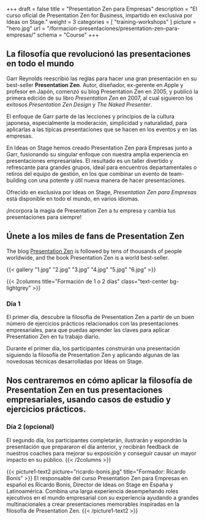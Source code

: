 +++
draft		= false
title		= "Presentation Zen para Empresas"
description = "El curso oficial de Presentation Zen for Business, impartido en exclusiva por Ideas on Stage."
weight		= 3
categories	= [ "training-workshops" ]
picture		= "hero.jpg"
url	 		= "/formacion-presentaciones/presentation-zen-para-empresas/"
schema		= "Course"
+++

## La filosofía que revolucionó las presentaciones en todo el mundo

Garr Reynolds reescribió las reglas para hacer una gran presentación en su best-seller <b>Presentation Zen</b>. Autor, diseñador, ex-gerente en Apple y profesor en Japón, comenzó su blog Presentation Zen en 2005, y publicó la primera edición de su libro <i>Presentation Zen</i> en 2007, al cual siguieron los exitosos <i>Presentation Zen Design</i> y <i>The Naked Presenter</i>.

El enfoque de Garr parte de las lecciones y principios de la cultura japonesa, especialmente la moderación, simplicidad y naturalidad, para aplicarlas a las típicas presentaciones que se hacen en los eventos y en las empresas.

En Ideas on Stage hemos creado Presentation Zen para Empresas junto a Garr, fusionando su singular enfoque con nuestra amplia experiencia en presentaciones empresariales. El resultado es un taller divertido y refrescante para grandes grupos, ideal para encuentros departamentales o retiros del equipo de gestión, en los que combinar un evento de team-building con una potente y útil nueva manera de hacer presentaciones.

Ofrecido en exclusiva por Ideas on Stage, <i>Presentation Zen para Empresas</i> está disponible en todo el mundo, en varios idiomas.

¡Incorpora la magia de Presentation Zen a tu empresa y cambia tus presentaciones para siempre!

## Únete a los miles de fans de Presentation Zen
The blog [Presentation Zen](http://www.presentationzen.com/) is followed by tens of thousands of people worldwide, and the book Presentation Zen is a world best-seller.

{{< gallery "1.jpg" "2.jpg" "3.jpg" "4.jpg" "5.jpg" "6.jpg" >}}

{{< 2columns title="Formación de 1 o 2 días" class="text-center bg-lightgrey" >}}
### Día 1
El primer día, descubre la filosofía de Presentation Zen a partir de un buen número de ejercicios prácticos relacionados con las presentaciones empresariales, para que puedas aprender las claves para aplicar Presentation Zen en tu trabajo diario.

Durante el primer día, los participantes construirán una presentación siguiendo la filosofía de Presentation Zen y aplicando algunas de las novedosas técnicas desarrolladas por Ideas on Stage.

Nos centraremos en cómo aplicar la filosofía de Presentation Zen en tus presentaciones empresariales, usando casos de estudio y ejercicios prácticos.
---
### Día 2 (opcional)
El segundo día, los participantes completarán, ilustrarán y expondrán la presentación que prepararon el día anterior, y recibirán feedback de nuestros coaches para mejorar su exposición y conseguir causar un mayor impacto en su público.
{{< /2columns >}}

{{< picture1-text2 picture="ricardo-bonis.jpg" title="Formador: Ricardo Bonis" >}}
El responsable del curso Presentation Zen para Empresas en español es Ricardo Bonis, Director de Ideas on Stage en España y Latinoamérica. Combina una larga experiencia desempeñando roles ejecutivos en el mundo empresarial con su experiencia ayudando a grandes multinacionales a crear presentaciones memorables inspiradas en la filosofía de Presentation Zen.
{{< /picture1-text2 >}}